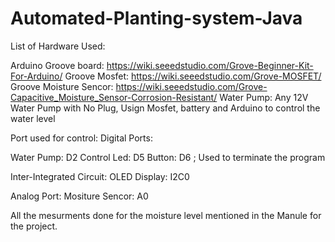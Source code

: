 # Automated-Planting-system-Java

List of Hardware Used: 

Arduino Groove board: https://wiki.seeedstudio.com/Grove-Beginner-Kit-For-Arduino/
Groove Mosfet: https://wiki.seeedstudio.com/Grove-MOSFET/
Groove Moisture Sencor: https://wiki.seeedstudio.com/Grove-Capacitive_Moisture_Sensor-Corrosion-Resistant/
Water Pump: Any 12V Water Pump with No Plug, Usign Mosfet, battery and Arduino to control the water level 

Port used for control: 
Digital Ports: 

Water Pump: D2
Control Led: D5
Button: D6 ; Used to terminate the program

Inter-Integrated Circuit: 
OLED Display: I2C0

Analog Port: 
Mositure Sencor: A0 


All the mesurments done for the moisture level mentioned in the Manule for the project.

